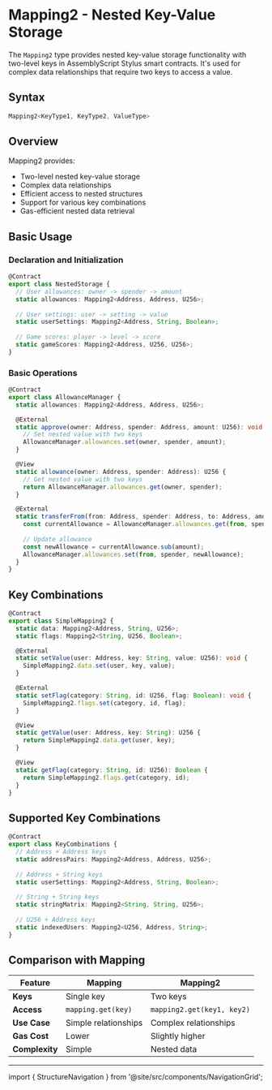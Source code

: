# Mapping2 - Nested Key-Value Storage

The `Mapping2` type provides nested key-value storage functionality with two-level keys in AssemblyScript Stylus smart contracts. It's used for complex data relationships that require two keys to access a value.

## Syntax

```typescript
Mapping2<KeyType1, KeyType2, ValueType>
```

## Overview

Mapping2 provides:
- Two-level nested key-value storage
- Complex data relationships
- Efficient access to nested structures
- Support for various key combinations
- Gas-efficient nested data retrieval

## Basic Usage

### Declaration and Initialization

```typescript
@Contract
export class NestedStorage {
  // User allowances: owner -> spender -> amount
  static allowances: Mapping2<Address, Address, U256>;
  
  // User settings: user -> setting -> value
  static userSettings: Mapping2<Address, String, Boolean>;
  
  // Game scores: player -> level -> score
  static gameScores: Mapping2<Address, U256, U256>;
}
```

### Basic Operations

```typescript
@Contract
export class AllowanceManager {
  static allowances: Mapping2<Address, Address, U256>;

  @External
  static approve(owner: Address, spender: Address, amount: U256): void {
    // Set nested value with two keys
    AllowanceManager.allowances.set(owner, spender, amount);
  }

  @View
  static allowance(owner: Address, spender: Address): U256 {
    // Get nested value with two keys
    return AllowanceManager.allowances.get(owner, spender);
  }

  @External
  static transferFrom(from: Address, spender: Address, to: Address, amount: U256): void {
    const currentAllowance = AllowanceManager.allowances.get(from, spender);
    
    // Update allowance
    const newAllowance = currentAllowance.sub(amount);
    AllowanceManager.allowances.set(from, spender, newAllowance);
  }
}
```

## Key Combinations

```typescript
@Contract
export class SimpleMapping2 {
  static data: Mapping2<Address, String, U256>;
  static flags: Mapping2<String, U256, Boolean>;

  @External
  static setValue(user: Address, key: String, value: U256): void {
    SimpleMapping2.data.set(user, key, value);
  }

  @External
  static setFlag(category: String, id: U256, flag: Boolean): void {
    SimpleMapping2.flags.set(category, id, flag);
  }

  @View
  static getValue(user: Address, key: String): U256 {
    return SimpleMapping2.data.get(user, key);
  }

  @View
  static getFlag(category: String, id: U256): Boolean {
    return SimpleMapping2.flags.get(category, id);
  }
}
```

## Supported Key Combinations

```typescript
@Contract
export class KeyCombinations {
  // Address + Address keys
  static addressPairs: Mapping2<Address, Address, U256>;
  
  // Address + String keys  
  static userSettings: Mapping2<Address, String, Boolean>;
  
  // String + String keys
  static stringMatrix: Mapping2<String, String, U256>;
  
  // U256 + Address keys
  static indexedUsers: Mapping2<U256, Address, String>;
}
```

## Comparison with Mapping

| Feature | Mapping | Mapping2 |
|---------|---------|----------|
| **Keys** | Single key | Two keys |
| **Access** | `mapping.get(key)` | `mapping2.get(key1, key2)` |
| **Use Case** | Simple relationships | Complex relationships |
| **Gas Cost** | Lower | Slightly higher |
| **Complexity** | Simple | Nested data |

---

import { StructureNavigation } from '@site/src/components/NavigationGrid';

<StructureNavigation /> 